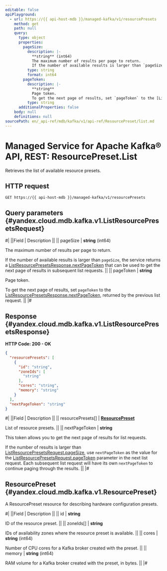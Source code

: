 ```yaml
---
editable: false
apiPlayground:
  - url: https://{{ api-host-mdb }}/managed-kafka/v1/resourcePresets
    method: get
    path: null
    query:
      type: object
      properties:
        pageSize:
          description: |-
            **string** (int64)
            The maximum number of results per page to return.
            If the number of available results is larger than `pageSize`, the service returns a [ListResourcePresetsResponse.nextPageToken](#yandex.cloud.mdb.kafka.v1.ListResourcePresetsResponse) that can be used to get the next page of results in subsequent list requests.
          type: string
          format: int64
        pageToken:
          description: |-
            **string**
            Page token.
            To get the next page of results, set `pageToken` to the [ListResourcePresetsResponse.nextPageToken](#yandex.cloud.mdb.kafka.v1.ListResourcePresetsResponse), returned by the previous list request.
          type: string
      additionalProperties: false
    body: null
    definitions: null
sourcePath: en/_api-ref/mdb/kafka/v1/api-ref/ResourcePreset/list.md
---
```


# Managed Service for Apache Kafka® API, REST: ResourcePreset.List

Retrieves the list of available resource presets.

## HTTP request

```
GET https://{{ api-host-mdb }}/managed-kafka/v1/resourcePresets
```

## Query parameters {#yandex.cloud.mdb.kafka.v1.ListResourcePresetsRequest}

#|
||Field | Description ||
|| pageSize | **string** (int64)

The maximum number of results per page to return.

If the number of available results is larger than `pageSize`, the service returns a [ListResourcePresetsResponse.nextPageToken](#yandex.cloud.mdb.kafka.v1.ListResourcePresetsResponse) that can be used to get the next page of results in subsequent list requests. ||
|| pageToken | **string**

Page token.

To get the next page of results, set `pageToken` to the [ListResourcePresetsResponse.nextPageToken](#yandex.cloud.mdb.kafka.v1.ListResourcePresetsResponse), returned by the previous list request. ||
|#

## Response {#yandex.cloud.mdb.kafka.v1.ListResourcePresetsResponse}

**HTTP Code: 200 - OK**

```json
{
  "resourcePresets": [
    {
      "id": "string",
      "zoneIds": [
        "string"
      ],
      "cores": "string",
      "memory": "string"
    }
  ],
  "nextPageToken": "string"
}
```

#|
||Field | Description ||
|| resourcePresets[] | **[ResourcePreset](#yandex.cloud.mdb.kafka.v1.ResourcePreset)**

List of resource presets. ||
|| nextPageToken | **string**

This token allows you to get the next page of results for list requests.

If the number of results is larger than [ListResourcePresetsRequest.pageSize](#yandex.cloud.mdb.kafka.v1.ListResourcePresetsRequest), use `nextPageToken` as the value for the [ListResourcePresetsRequest.pageToken](#yandex.cloud.mdb.kafka.v1.ListResourcePresetsRequest) parameter in the next list request.
Each subsequent list request will have its own `nextPageToken` to continue paging through the results. ||
|#

## ResourcePreset {#yandex.cloud.mdb.kafka.v1.ResourcePreset}

A ResourcePreset resource for describing hardware configuration presets.

#|
||Field | Description ||
|| id | **string**

ID of the resource preset. ||
|| zoneIds[] | **string**

IDs of availability zones where the resource preset is available. ||
|| cores | **string** (int64)

Number of CPU cores for a Kafka broker created with the preset. ||
|| memory | **string** (int64)

RAM volume for a Kafka broker created with the preset, in bytes. ||
|#